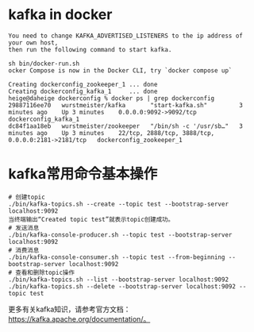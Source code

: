 # kafka in docker
    You need to change KAFKA_ADVERTISED_LISTENERS to the ip address of your own host,
    then run the following command to start kafka.

    sh bin/docker-run.sh
    ocker Compose is now in the Docker CLI, try `docker compose up`

    Creating dockerconfig_zookeeper_1 ... done
    Creating dockerconfig_kafka_1     ... done
    heige@daheige dockerconfig % docker ps | grep dockerconfig
    29887116ee70   wurstmeister/kafka       "start-kafka.sh"         3 minutes ago    Up 3 minutes    0.0.0.0:9092->9092/tcp                               dockerconfig_kafka_1
    dc84f1aa18eb   wurstmeister/zookeeper   "/bin/sh -c '/usr/sb…"   3 minutes ago    Up 3 minutes    22/tcp, 2888/tcp, 3888/tcp, 0.0.0.0:2181->2181/tcp   dockerconfig_zookeeper_1

# kafka常用命令基本操作
```shell
# 创建topic
./bin/kafka-topics.sh --create --topic test --bootstrap-server localhost:9092
当终端输出“Created topic test”就表示topic创建成功。
# 发送消息
./bin/kafka-console-producer.sh --topic test --bootstrap-server localhost:9092
# 消费消息
./bin/kafka-console-consumer.sh --topic test --from-beginning --bootstrap-server localhost:9092
# 查看和删除topic操作
./bin/kafka-topics.sh --list --bootstrap-server localhost:9092
./bin/kafka-topics.sh --delete --bootstrap-server localhost:9092 --topic test
```
更多有关kafka知识，请参考官方文档：https://kafka.apache.org/documentation/。

